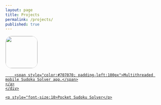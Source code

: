 ```yaml
---
layout: page
title: Projects
permalink: /projects/
published: true
---
```





<ul style="list-style:none; margin:0; padding:0">

  <li>
  	<div>
      <a href="https://itunes.apple.com/us/app/pocket-sudoku-solver/id991259276?mt=8">
      <img src="http://trentyou.github.io/images/SudokuSolverIcon.png" style=" height:100px; width:100px; border-radius:20px; border-style:solid; border-width:1px; border-color:#D8D8D8; vertical-align:middle">
      </a>
      <a href="https://itunes.apple.com/us/app/pocket-sudoku-solver/id991259276?mt=8">

    	<span style="color:#707070; padding-left:100px">Multithreaded mobile Sudoku Solver app.</span>
    </a>
    </div>
    
    <p style="font-size:10>Pocket Sudoku Solver</p>
  </li>
</ul>